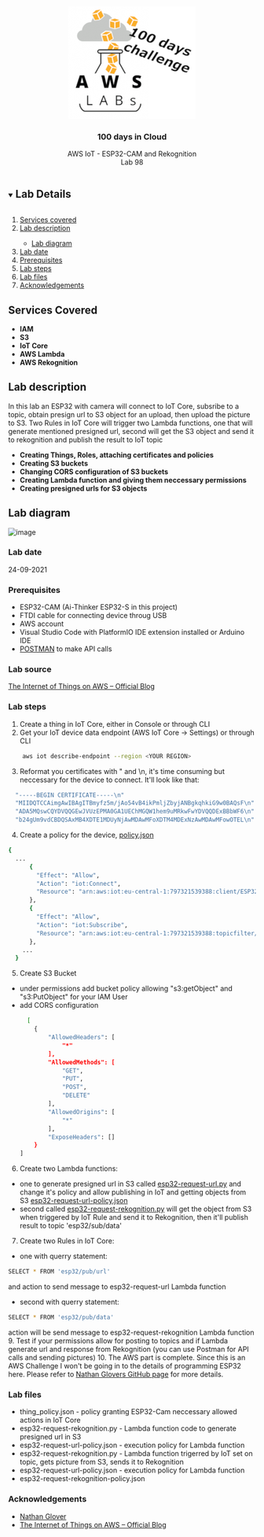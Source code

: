 <br />
<p align="center">
  <a href="https://github.com/CloudedThings/100-Days-in-Cloud">
    <img src="/images/aws-labs-logo.png" alt="Logo" width="260" height="228">
  </a>

  <h3 align="center">100 days in Cloud</h3>

  <p align="center">
    AWS IoT - ESP32-CAM and Rekognition 
    <br />
    Lab 98
    <br />
  </p>
</p>

<details open="open">
  <summary><h2 style="display: inline-block">Lab Details</h2></summary>
  <ol>
    <li><a href="#services-covered">Services covered</a>
    <li><a href="#lab-description">Lab description</a></li>
      <ul>
        <li><a href="#lab-diagram">Lab diagram</a></li>
      </ul>
    </li>
    <li><a href="#lab-date">Lab date</a></li>
    <li><a href="#prerequisites">Prerequisites</a></li>    
    <li><a href="#lab-steps">Lab steps</a></li>
    <li><a href="#lab-files">Lab files</a></li>
    <li><a href="#acknowledgements">Acknowledgements</a></li>
  </ol>
</details>

## Services Covered
* **IAM**
* **S3**
* **IoT Core**
* **AWS Lambda**
* **AWS Rekognition**

## Lab description
In this lab an ESP32 with camera will connect to IoT Core, subsribe to a topic, obtain presign url to S3 object for an upload, then upload the picture to S3. Two Rules in IoT Core will trigger two Lambda functions, one that will generate mentioned presigned url, second will get the S3 object and send it to rekognition and publish the result to IoT topic
* **Creating Things, Roles, attaching certificates and policies**
* **Creating S3 buckets**
* **Changing CORS configuration of S3 buckets**
* **Creating Lambda function and giving them neccessary permissions**
* **Creating presigned urls for S3 objects**

## Lab diagram
![image](https://user-images.githubusercontent.com/70897432/134690420-f7120a4b-d96d-4fa4-8984-79f2d106a937.png)


### Lab date
24-09-2021

### Prerequisites
* ESP32-CAM (Ai-Thinker ESP32-S in this project)
* FTDI cable for connecting device throug USB
* AWS account
* Visual Studio Code with PlatformIO IDE extension installed or Arduino IDE 
* [POSTMAN](https://www.postman.com/downloads/) to make API calls

### Lab source
[The Internet of Things on AWS – Official Blog](https://aws.amazon.com/blogs/iot/creating-object-recognition-with-espressif-esp32/)

### Lab steps
1. Create a thing in IoT Core, either in Console or through CLI
2. Get your IoT device data endpoint (AWS IoT Core -> Settings) or through CLI
```sh
    aws iot describe-endpoint --region <YOUR REGION>
```
3. Reformat you certificates with " and \n, it's time consuming but neccessary for the device to connect. It'll look like that:
```sh
  "-----BEGIN CERTIFICATE-----\n"
  "MIIDQTCCAimgAwIBAgITBmyfz5m/jAo54vB4ikPmljZbyjANBgkqhkiG9w0BAQsF\n"
  "ADA5MQswCQYDVQQGEwJVUzEPMA0GA1UEChMGQW1hem9uMRkwFwYDVQQDExBBbWF6\n"
  "b24gUm9vdCBDQSAxMB4XDTE1MDUyNjAwMDAwMFoXDTM4MDExNzAwMDAwMFowOTEL\n"
```
4. Create a policy for the device, [policy.json](https://github.com/CloudedThings/100-Days-in-Cloud/blob/main/Labs/98%20-%20AWS%20IoT%20-%20ESP32-CAM%20and%20Rekognition/thing_policy.json)
```sh
{
  ...
      {
        "Effect": "Allow",
        "Action": "iot:Connect",
        "Resource": "arn:aws:iot:eu-central-1:797321539388:client/ESP32-cam"
      },
      {
        "Effect": "Allow",
        "Action": "iot:Subscribe",
        "Resource": "arn:aws:iot:eu-central-1:797321539388:topicfilter/esp32/sub/data"
      },
    ...
  }
```
5. Create S3 Bucket 
  * under permissions add bucket policy allowing "s3:getObject" and "s3:PutObject" for your IAM User
  * add CORS configuration 
      ```sh
        [
          {
              "AllowedHeaders": [
                  "*"
              ],
              "AllowedMethods": [
                  "GET",
                  "PUT",
                  "POST",
                  "DELETE"
              ],
              "AllowedOrigins": [
                  "*"
              ],
              "ExposeHeaders": []
          }
      ]
      ```
6. Create two Lambda functions:
  * one to generate presigned url in S3 called [esp32-request-url.py](https://github.com/CloudedThings/100-Days-in-Cloud/blob/main/Labs/98%20-%20AWS%20IoT%20-%20ESP32-CAM%20and%20Rekognition/esp32-request-rekognition.py) and change it's policy and allow publishing in IoT and getting objects from S3 [esp32-request-url-policy.json]()
  * second called [esp32-request-rekognition.py](https://github.com/CloudedThings/100-Days-in-Cloud/blob/main/Labs/98%20-%20AWS%20IoT%20-%20ESP32-CAM%20and%20Rekognition/esp32-request-rekognition.py) will get the object from S3 when triggered by IoT Rule and send it to Rekognition, then it'll publish result to topic 'esp32/sub/data'
7. Create two Rules in IoT Core:
  * one with querry statement: 
  ```sh
  SELECT * FROM 'esp32/pub/url'
  ```
  and action to send message to esp32-request-url Lambda function
  * second with querry statement:
  ```sh
  SELECT * FROM 'esp32/pub/data'
  ```
  action will be send message to esp32-request-rekognition Lambda function
9. Test if your permissions allow for posting to topics and if Lambda generate url and response from Rekognition (you can use Postman for API calls and sending pictures)
10. The AWS part is complete. Since this is an AWS Challenge I won't be going in to the details of programming ESP32 here. Please refer to [Nathan Glovers GitHub page](https://github.com/t04glovern/aws-esp32-cam) for more details.

### Lab files
* thing_policy.json - policy granting ESP32-Cam neccessary allowed actions in IoT Core
* esp32-request-rekognition.py - Lambda function code to generate presigned url in S3
* esp32-request-url-policy.json - execution policy for Lambda function
* esp32-request-rekognition.py - Lambda function trigerred by IoT set on topic, gets picture from S3, sends it to Rekognition
* esp32-request-url-policy.json - execution policy for Lambda function
* esp32-request-rekognition-policy.json

### Acknowledgements
* [Nathan Glover](https://github.com/t04glovern/aws-esp32-cam)
* [The Internet of Things on AWS – Official Blog](https://aws.amazon.com/blogs/iot/creating-object-recognition-with-espressif-esp32/)
